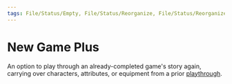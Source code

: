 ```yaml
---
tags: File/Status/Empty, File/Status/Reorganize, File/Status/Reorganize, File/Status/Recategorize, File/Status/Summarize, File/Status/Structuralize
---
```


# New Game Plus


An option to play through an already-completed game's story again, carrying over characters, attributes, or equipment from a prior [playthrough](https://en.wikipedia.org/wiki/Glossary_of_video_game_terms#playthrough).


